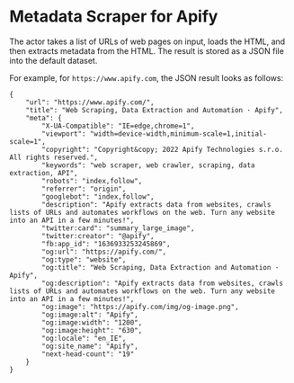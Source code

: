 # Metadata Scraper for Apify

The actor takes a list of URLs of web pages on input,
loads the HTML, and then extracts metadata from the HTML.
The result is stored as a JSON file into the default dataset.

For example, for `https://www.apify.com`, the JSON result looks as follows:

```
{
    "url": "https://www.apify.com/",
    "title": "Web Scraping, Data Extraction and Automation · Apify",
    "meta": {
        "X-UA-Compatible": "IE=edge,chrome=1",
        "viewport": "width=device-width,minimum-scale=1,initial-scale=1",
        "copyright": "Copyright&copy; 2022 Apify Technologies s.r.o. All rights reserved.",
        "keywords": "web scraper, web crawler, scraping, data extraction, API",
        "robots": "index,follow",
        "referrer": "origin",
        "googlebot": "index,follow",
        "description": "Apify extracts data from websites, crawls lists of URLs and automates workflows on the web. Turn any website into an API in a few minutes!",
        "twitter:card": "summary_large_image",
        "twitter:creator": "@apify",
        "fb:app_id": "1636933253245869",
        "og:url": "https://apify.com/",
        "og:type": "website",
        "og:title": "Web Scraping, Data Extraction and Automation · Apify",
        "og:description": "Apify extracts data from websites, crawls lists of URLs and automates workflows on the web. Turn any website into an API in a few minutes!",
        "og:image": "https://apify.com/img/og-image.png",
        "og:image:alt": "Apify",
        "og:image:width": "1200",
        "og:image:height": "630",
        "og:locale": "en_IE",
        "og:site_name": "Apify",
        "next-head-count": "19"
    }
}
```
